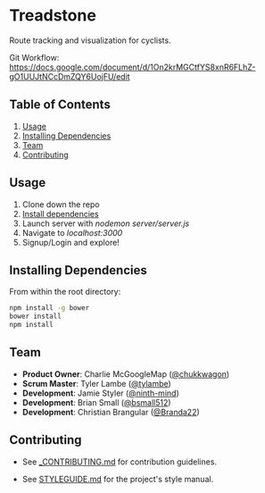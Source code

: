 # Treadstone

Route tracking and visualization for cyclists.

Git Workflow: https://docs.google.com/document/d/1On2krMGCtfYS8xnR6FLhZ-gO1UUJtNCcDmZQY6UojFU/edit

## Table of Contents

1. [Usage](#usage)
1. [Installing Dependencies](#installing-dependencies)
1. [Team](#team)
1. [Contributing](#contributing)

## Usage

1. Clone down the repo
1. [Install dependencies](#installing-dependencies)
1. Launch server with *nodemon server/server.js*
1. Navigate to *localhost:3000*
1. Signup/Login and explore!

## Installing Dependencies

From within the root directory:

```sh
npm install -g bower
bower install
npm install
```

## Team

  - __Product Owner__: Charlie McGoogleMap ([@chukkwagon](https://github.com/chukkwagon))
  - __Scrum Master__: Tyler Lambe ([@tylambe](https://github.com/tylambe))
  - __Development__: Jamie Styler ([@ninth-mind](https://github.com/ninth-mind))
  - __Development__: Brian Small ([@bsmall512](https://github.com/bsmall512))
  - __Development__: Christian Brangular ([@Branda22](https://github.com/Branda22))

## Contributing

- See [_CONTRIBUTING.md](_CONTRIBUTING.md) for contribution guidelines.

- See [STYLEGUIDE.md](STYLEGUIDE.md) for the project's style manual.